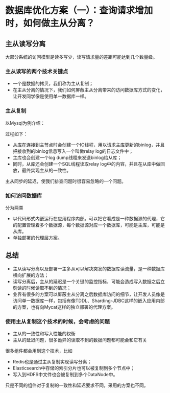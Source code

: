# 数据库优化方案（一）：查询请求增加时，如何做主从分离？

## 主从读写分离
大部分系统的访问模型是读多写少，读写请求量的差距可能达到几个数量级。

### 主从读写的两个技术关键点
* 一个是数据的拷贝，我们称为主从复制；
* 在主从分离的情况下，我们如何屏蔽主从分离带来的访问数据库方式的变化，让开发同学像是使用单一数据库一样。

### 主从复制
以Mysql为例介绍：

过程如下：
* 从库在连接到主节点时会创建一个IO线程，用以请求主库更新的binlog，并且把接收到的binlog信息写入一个叫做relay log的日志文件中；
* 主库也会创建一个log dump线程来发送binlog给从库；
* 同时，从库还会创建一个SQL线程读取relay log中的内容，并且在从库中做回放，最终实现主从的一致性。

主从同步的延迟，使我们排查问题时很容易忽略的一个问题。

### 如何访问数据库

分为两类
* 以代码形式内嵌运行在应用程序内部。可以把它看成是一种数据源的代理，它的配置管理着多个数据源，每个数据源对应一个数据库，可能是主库，可能是从库。
* 单独部署的代理层方案。

## 总结
* 主从读写分离以及部署一主多从可以解决突发的数据库读流量，是一种数据库横向扩展的方法；
* 读写分离后，主从的延迟是一个关键的监控指标，可能会造成写入数据之后立刻读的时候读取不到的情况；
* 业界有很多的方案可以屏蔽主从分离之后数据库访问的细节，让开发人员像是访问单一数据库一样，包括有像TDDL、Sharding-JDBC这样的嵌入应用内部的方案，也有向Mycat这样的独立部署的代理方案。

### 使用主从复制这个技术的时候，会考虑的问题
* 主从的一致性和写入性能的权衡
* 主从的延迟问题，很多诡异的读取不到的数据问题都可能会和它有关

很多组件都会用到这个技术，比如
* Redis也是通过主从复制实现读写分离；
* Elasticsearch中存储的索引分片也可以被复制到多个节点中；
* 写入到HDFS中文件也会被复制到多个DataNode中。

只是不同的组件对于复制的一致性和延迟要求不同，采用的方案也不同。

